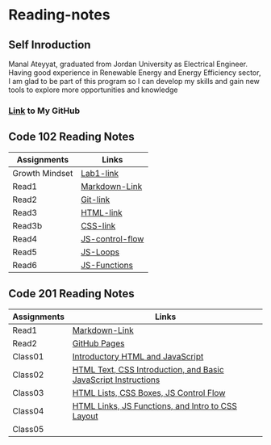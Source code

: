# Reading-notes

## Self Inroduction 
Manal Ateyyat, graduated from Jordan University as Electrical Engineer. 
Having good experience in Renewable Energy and Energy Efficiency sector, I am glad to be part of this program so I can develop my skills and gain new tools to explore more opportunities and knowledge
### [Link](https://github.com/Manal4888) to My GitHub


## Code 102 Reading Notes

|Assignments|Links|
|-----------|---------|
|Growth Mindset|[Lab1-link](102/Lab1.md)|
|Read1| [Markdown-Link](102/Read1.md)|
|Read2|[Git-link](102/Read2.md)|
|Read3|[HTML-link](102/Read3.md)|
|Read3b|[CSS-link](102/Read3b.md)|
|Read4|[JS-control-flow](102/Read4.md)|
|Read5|[JS-Loops](102/Read5.md)|
|Read6|[JS-Functions](102/Read6.md)|


## Code 201 Reading Notes

|Assignments|Links|
|-----------|---------|
|Read1|[Markdown-Link](201/Read1.md)|
|Read2|[GitHub Pages](201/Read2.md)|
|Class01|[ Introductory HTML and JavaScript](201/Class01.md)|
|Class02|[HTML Text, CSS Introduction, and Basic JavaScript Instructions](201/Class02.md)|
|Class03|[HTML Lists, CSS Boxes, JS Control Flow](201/Class03.md)|
|Class04|[HTML Links, JS Functions, and Intro to CSS Layout](201/Class04.md)|
Class05|[](201/Class05.md)|
